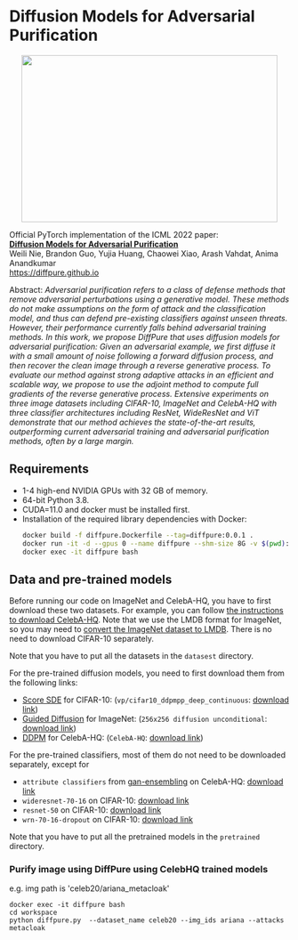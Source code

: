 # Diffusion Models for Adversarial Purification

<p align="center">
  <img width="460" height="300" src="./assets/teaser_v7.jpeg">
</p>

Official PyTorch implementation of the ICML 2022 paper:<br>
**[Diffusion Models for Adversarial Purification](https://arxiv.org/abs/2205.07460)**
<br>
Weili Nie, Brandon Guo, Yujia Huang, Chaowei Xiao, Arash Vahdat, Anima Anandkumar<br>
https://diffpure.github.io <br>

Abstract: *Adversarial purification refers to a class of defense methods that remove adversarial perturbations using a
generative model. These methods do not make assumptions on the form of attack and the classification model, and thus can
defend pre-existing classifiers against unseen threats. However, their performance currently falls behind adversarial
training methods. In this work, we propose <i>DiffPure</i> that uses diffusion models for adversarial purification:
Given an adversarial example, we first diffuse it with a small amount of noise following a forward diffusion process,
and then recover the clean image through a reverse generative process. To evaluate our method against strong adaptive
attacks in an efficient and scalable way, we propose to use the adjoint method to compute full gradients of the reverse
generative process. Extensive experiments on three image datasets including CIFAR-10, ImageNet and CelebA-HQ with three
classifier architectures including ResNet, WideResNet and ViT demonstrate that our method achieves the state-of-the-art
results, outperforming current adversarial training and adversarial purification methods, often by a large margin.*

## Requirements

- 1-4 high-end NVIDIA GPUs with 32 GB of memory.
- 64-bit Python 3.8.
- CUDA=11.0 and docker must be installed first.
- Installation of the required library dependencies with Docker:
    ```bash
    docker build -f diffpure.Dockerfile --tag=diffpure:0.0.1 .
    docker run -it -d --gpus 0 --name diffpure --shm-size 8G -v $(pwd):/workspace -p 5001:6006 diffpure:0.0.1
    docker exec -it diffpure bash
    ```

## Data and pre-trained models

Before running our code on ImageNet and CelebA-HQ, you have to first download these two datasets. For example, you can
follow [the instructions to download CelebA-HQ](https://github.com/suvojit-0x55aa/celebA-HQ-dataset-download). Note that
we use the LMDB format for ImageNet, so you may need
to [convert the ImageNet dataset to LMDB](https://github.com/Lyken17/Efficient-PyTorch/tree/master/tools). There is no
need to download CIFAR-10 separately.

Note that you have to put all the datasets in the `datasest` directory.

For the pre-trained diffusion models, you need to first download them from the following links:

- [Score SDE](https://github.com/yang-song/score_sde_pytorch) for
  CIFAR-10: (`vp/cifar10_ddpmpp_deep_continuous`: [download link](https://drive.google.com/file/d/16_-Ahc6ImZV5ClUc0vM5Iivf8OJ1VSif/view?usp=sharing))
- [Guided Diffusion](https://github.com/openai/guided-diffusion) for
  ImageNet: (`256x256 diffusion unconditional`: [download link](https://openaipublic.blob.core.windows.net/diffusion/jul-2021/256x256_diffusion_uncond.pt))
- [DDPM](https://github.com/ermongroup/SDEdit) for CelebA-HQ:  (`CelebA-HQ`: [download link](https://image-editing-test-12345.s3-us-west-2.amazonaws.com/checkpoints/celeba_hq.ckpt))

For the pre-trained classifiers, most of them do not need to be downloaded separately, except for

- `attribute classifiers` from [gan-ensembling](https://github.com/chail/gan-ensembling) on
  CelebA-HQ: [download link](http://latent-composition.csail.mit.edu/other_projects/gan_ensembling/zips/pretrained_classifiers.zip)
- `wideresnet-70-16` on CIFAR-10: [download link](https://drive.google.com/drive/folders/1OeuFx2r26xeHncs8bGuqgY6ns_N77Avi?usp=sharing)
- `resnet-50` on CIFAR-10: [download link](https://drive.google.com/drive/folders/1SEGilIEAnx9OC1JVhmOynreCF3oog7Fi?usp=sharing)
- `wrn-70-16-dropout` on CIFAR-10: [download link](https://drive.google.com/drive/folders/1istqcnPNXJ-TQFdxRqNJuInzOtlYOG1b?usp=sharing)

Note that you have to put all the pretrained models in the `pretrained` directory.


### Purify image using DiffPure using CelebHQ trained models
e.g. img path is 'celeb20/ariana_metacloak'

```
docker exec -it diffpure bash
cd workspace
python diffpure.py  --dataset_name celeb20 --img_ids ariana --attacks metacloak
```
